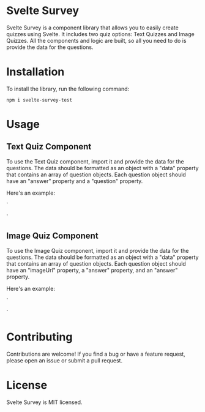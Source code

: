# Svelte Survey 
Svelte Survey is a component library that allows you to easily create quizzes using Svelte. It includes two quiz options: Text Quizzes and Image Quizzes. All the components and logic are built, so all you need to do is provide the data for the questions.

# Installation
To install the library, run the following command:

`npm i svelte-survey-test`

# Usage

## Text Quiz Component
To use the Text Quiz component, import it and provide the data for the questions. The data should be formatted as an object with a "data" property that contains an array of question objects. Each question object should have an "answer" property and a "question" property.

Here's an example:

`
<script>
  import { TextQuiz } from "svelte-survey-test";

const textData: { data: string } = {"data": '[{"question":"What is the point of anything?","answer":"idfk","wrongOp1":"poodle","wrongOp2":"fsdf sdf s","wrongOp3":"fsdfsd fsd"},{"question":"https://images.dog.ceo/breeds/chihuahua/n02085620_2650.jpg","answer":"chihuahua","wrongOp1":"fsdfsdfs","wrongOp2":"poodle","wrongOp3":"fsdfsdfsd"},{"question":"https://images.dog.ceo/breeds/hound-walker/n02089867_3177.jpg","answer":"hound-walker","wrongOp1":"fsdfsdfsdf","wrongOp2":"poodle","wrongOp3":"fsdfsdfsdfs"},{"question":"https://images.dog.ceo/breeds/spaniel-welsh/n02102177_707.jpg","answer":"spaniel-welsh","wrongOp1":"poofsdfsdfdle","wrongOp2":"fsdfsdfs fsd fsd ","wrongOp3":"fsdfsd fsd f "}]'};

</script>

<TextQuiz data={textData} />
`

## Image Quiz Component
To use the Image Quiz component, import it and provide the data for the questions. The data should be formatted as an object with a "data" property that contains an array of question objects. Each question object should have an "imageUrl" property, a "answer" property, and an "answer" property.

Here's an example:

`
<script>
  import { ImageQuiz } from "svelte-survey-test";

  const imageData: { data: string } = {"data": '[{"image": "https://images.dog.ceo/breeds/poodle-miniature/n02113712_3203.jpg", "answer": "poodle" },{"image": "https://images.dog.ceo/breeds/chihuahua/n02085620_2650.jpg", "answer": "chihuahua"},{"image": "https://images.dog.ceo/breeds/hound-walker/n02089867_3177.jpg", "answer": "hound-walker"},{"image": "https://images.dog.ceo/breeds/spaniel-welsh/n02102177_707.jpg", "answer": "spaniel-welsh"}]'};
</script>

<ImageQuiz data={imageData} />
`

# Contributing
Contributions are welcome! If you find a bug or have a feature request, please open an issue or submit a pull request.

# License
Svelte Survey is MIT licensed.